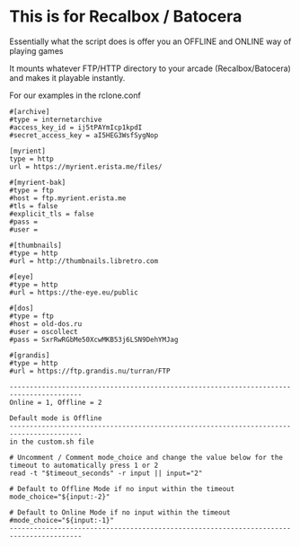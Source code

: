 

# This is for Recalbox / Batocera

Essentially what the script does is offer you an OFFLINE and ONLINE way of playing games

It mounts whatever FTP/HTTP directory to your arcade (Recalbox/Batocera) and makes it playable instantly.

For our examples in the rclone.conf
```
#[archive]
#type = internetarchive
#access_key_id = ij5tPAYmIcp1kpdI
#secret_access_key = aI5HEG3WsfSygNop

[myrient]
type = http
url = https://myrient.erista.me/files/

#[myrient-bak]
#type = ftp
#host = ftp.myrient.erista.me
#tls = false
#explicit_tls = false
#pass = 
#user = 

#[thumbnails]
#type = http
#url = http://thumbnails.libretro.com

#[eye]
#type = http
#url = https://the-eye.eu/public

#[dos]
#type = ftp
#host = old-dos.ru
#user = oscollect
#pass = SxrRwRGbMe50XcwMKB53j6LSN9DehYMJag

#[grandis]
#type = http
#url = https://ftp.grandis.nu/turran/FTP
```

```
----------------------------------------------------------------------------------------
Online = 1, Offline = 2

Default mode is Offline
----------------------------------------------------------------------------------------
in the custom.sh file

# Uncomment / Comment mode_choice and change the value below for the timeout to automatically press 1 or 2
read -t "$timeout_seconds" -r input || input="2"

# Default to Offline Mode if no input within the timeout
mode_choice="${input:-2}"

# Default to Online Mode if no input within the timeout
#mode_choice="${input:-1}"
----------------------------------------------------------------------------------------
```
